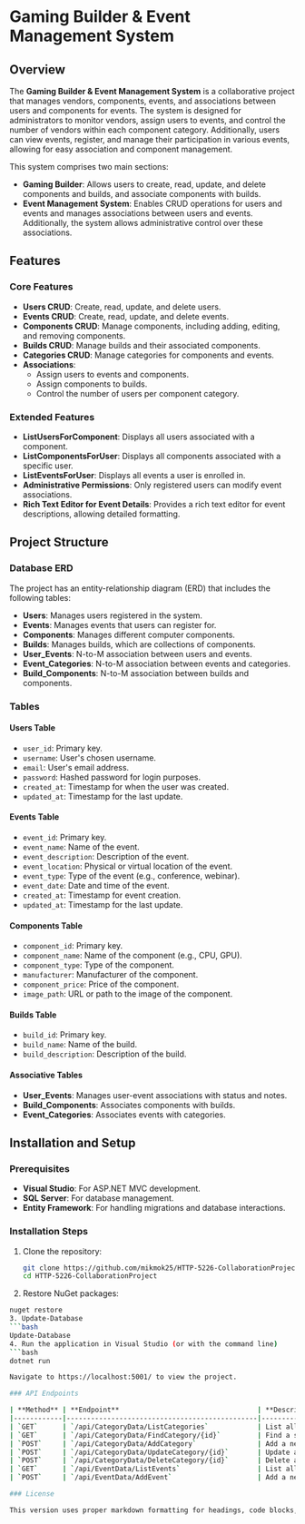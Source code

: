 # **Gaming Builder & Event Management System**

## Overview

The **Gaming Builder & Event Management System** is a collaborative project that manages vendors, components, events, and associations between users and components for events. The system is designed for administrators to monitor vendors, assign users to events, and control the number of vendors within each component category. Additionally, users can view events, register, and manage their participation in various events, allowing for easy association and component management.

This system comprises two main sections:
- **Gaming Builder**: Allows users to create, read, update, and delete components and builds, and associate components with builds.
- **Event Management System**: Enables CRUD operations for users and events and manages associations between users and events. Additionally, the system allows administrative control over these associations.

## Features

### Core Features
- **Users CRUD**: Create, read, update, and delete users.
- **Events CRUD**: Create, read, update, and delete events.
- **Components CRUD**: Manage components, including adding, editing, and removing components.
- **Builds CRUD**: Manage builds and their associated components.
- **Categories CRUD**: Manage categories for components and events.
- **Associations**: 
  - Assign users to events and components.
  - Assign components to builds.
  - Control the number of users per component category.

### Extended Features
- **ListUsersForComponent**: Displays all users associated with a component.
- **ListComponentsForUser**: Displays all components associated with a specific user.
- **ListEventsForUser**: Displays all events a user is enrolled in.
- **Administrative Permissions**: Only registered users can modify event associations.
- **Rich Text Editor for Event Details**: Provides a rich text editor for event descriptions, allowing detailed formatting.

## Project Structure

### Database ERD
The project has an entity-relationship diagram (ERD) that includes the following tables:
- **Users**: Manages users registered in the system.
- **Events**: Manages events that users can register for.
- **Components**: Manages different computer components.
- **Builds**: Manages builds, which are collections of components.
- **User_Events**: N-to-M association between users and events.
- **Event_Categories**: N-to-M association between events and categories.
- **Build_Components**: N-to-M association between builds and components.

### Tables

#### **Users Table**
- `user_id`: Primary key.
- `username`: User's chosen username.
- `email`: User's email address.
- `password`: Hashed password for login purposes.
- `created_at`: Timestamp for when the user was created.
- `updated_at`: Timestamp for the last update.

#### **Events Table**
- `event_id`: Primary key.
- `event_name`: Name of the event.
- `event_description`: Description of the event.
- `event_location`: Physical or virtual location of the event.
- `event_type`: Type of the event (e.g., conference, webinar).
- `event_date`: Date and time of the event.
- `created_at`: Timestamp for event creation.
- `updated_at`: Timestamp for the last update.

#### **Components Table**
- `component_id`: Primary key.
- `component_name`: Name of the component (e.g., CPU, GPU).
- `component_type`: Type of the component.
- `manufacturer`: Manufacturer of the component.
- `component_price`: Price of the component.
- `image_path`: URL or path to the image of the component.

#### **Builds Table**
- `build_id`: Primary key.
- `build_name`: Name of the build.
- `build_description`: Description of the build.

#### **Associative Tables**
- **User_Events**: Manages user-event associations with status and notes.
- **Build_Components**: Associates components with builds.
- **Event_Categories**: Associates events with categories.

## Installation and Setup

### Prerequisites
- **Visual Studio**: For ASP.NET MVC development.
- **SQL Server**: For database management.
- **Entity Framework**: For handling migrations and database interactions.

### Installation Steps
1. Clone the repository:
   ```bash
   git clone https://github.com/mikmok25/HTTP-5226-CollaborationProject
   cd HTTP-5226-CollaborationProject
2.  Restore NuGet packages:

```bash
nuget restore
3. Update-Database
```bash
Update-Database
4. Run the application in Visual Studio (or with the command line)
```bash
dotnet run

Navigate to https://localhost:5001/ to view the project.

### API Endpoints

| **Method** | **Endpoint**                                  | **Description**                                |
|------------|-----------------------------------------------|------------------------------------------------|
| `GET`      | `/api/CategoryData/ListCategories`            | List all categories.                           |
| `GET`      | `/api/CategoryData/FindCategory/{id}`         | Find a specific category by ID.                |
| `POST`     | `/api/CategoryData/AddCategory`               | Add a new category.                            |
| `POST`     | `/api/CategoryData/UpdateCategory/{id}`       | Update an existing category.                   |
| `POST`     | `/api/CategoryData/DeleteCategory/{id}`       | Delete a category.                             |
| `GET`      | `/api/EventData/ListEvents`                   | List all events.                               |
| `POST`     | `/api/EventData/AddEvent`                     | Add a new event.                               |

### License

This version uses proper markdown formatting for headings, code blocks, tables, and lists.


